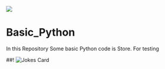 
<a href="https://github.com/OwaisAzad/Basic_Python_codes/graphs/contributors">
  <img src="https://contrib.rocks/image?repo=OwaisAzad/Basic_Python_codes" />
</a>

# Basic_Python
In this Repository Some basic Python code is Store.
For testing


##!
![Jokes Card](https://readme-jokes.vercel.app/api)
